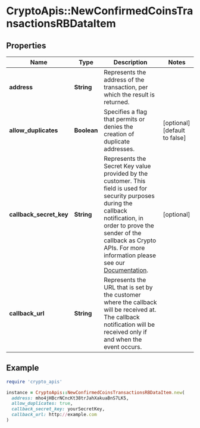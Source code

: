 # CryptoApis::NewConfirmedCoinsTransactionsRBDataItem

## Properties

| Name | Type | Description | Notes |
| ---- | ---- | ----------- | ----- |
| **address** | **String** | Represents the address of the transaction, per which the result is returned. |  |
| **allow_duplicates** | **Boolean** | Specifies a flag that permits or denies the creation of duplicate addresses. | [optional][default to false] |
| **callback_secret_key** | **String** | Represents the Secret Key value provided by the customer. This field is used for security purposes during the callback notification, in order to prove the sender of the callback as Crypto APIs. For more information please see our [Documentation](https://developers.cryptoapis.io/technical-documentation/general-information/callbacks#callback-security). | [optional] |
| **callback_url** | **String** | Represents the URL that is set by the customer where the callback will be received at. The callback notification will be received only if and when the event occurs. |  |

## Example

```ruby
require 'crypto_apis'

instance = CryptoApis::NewConfirmedCoinsTransactionsRBDataItem.new(
  address: mho4jHBcrNCncKt38trJahXakuaBnS7LK5,
  allow_duplicates: true,
  callback_secret_key: yourSecretKey,
  callback_url: http://example.com
)
```

